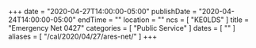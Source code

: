 +++
date = "2020-04-27T14:00:00-05:00"
publishDate = "2020-04-24T14:00:00-05:00"
endTime = ""
location = ""
ncs = [ "KE0LDS" ]
title = "Emergency Net 0427"
categories = [ "Public Service" ]
dates = [ "" ]
aliases = [ "/cal/2020/04/27/ares-net/" ]
+++

